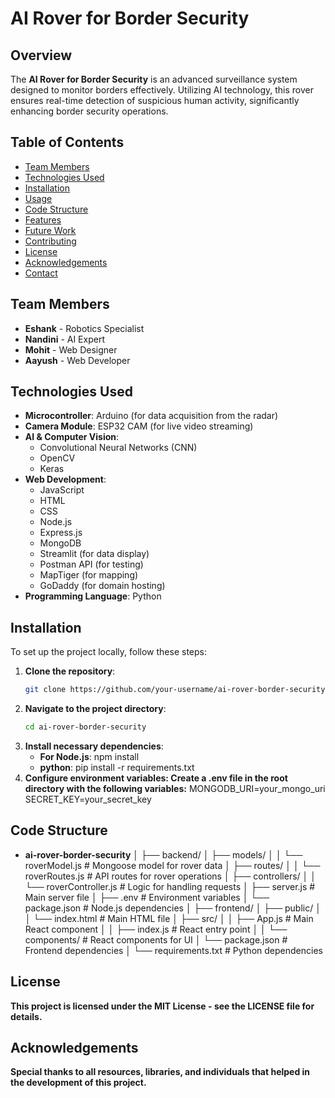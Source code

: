 # AI Rover for Border Security

## Overview
The **AI Rover for Border Security** is an advanced surveillance system designed to monitor borders effectively. Utilizing AI technology, this rover ensures real-time detection of suspicious human activity, significantly enhancing border security operations.

## Table of Contents
- [Team Members](#team-members)
- [Technologies Used](#technologies-used)
- [Installation](#installation)
- [Usage](#usage)
- [Code Structure](#code-structure)
- [Features](#features)
- [Future Work](#future-work)
- [Contributing](#contributing)
- [License](#license)
- [Acknowledgements](#acknowledgements)
- [Contact](#contact)

## Team Members
- **Eshank** - Robotics Specialist
- **Nandini** - AI Expert
- **Mohit** - Web Designer
- **Aayush** - Web Developer

## Technologies Used
- **Microcontroller**: Arduino (for data acquisition from the radar)
- **Camera Module**: ESP32 CAM (for live video streaming)
- **AI & Computer Vision**: 
  - Convolutional Neural Networks (CNN)
  - OpenCV
  - Keras
- **Web Development**: 
  - JavaScript
  - HTML
  - CSS
  - Node.js
  - Express.js
  - MongoDB
  - Streamlit (for data display)
  - Postman API (for testing)
  - MapTiger (for mapping)
  - GoDaddy (for domain hosting)
- **Programming Language**: Python

## Installation
To set up the project locally, follow these steps:

1. **Clone the repository**:
   ```bash
   git clone https://github.com/your-username/ai-rover-border-security.git
   
2. **Navigate to the project directory**:
    ```bash
   cd ai-rover-border-security
3. **Install necessary dependencies**:
   - **For Node.js**: npm install
   - **python**: pip install -r requirements.txt
4. **Configure environment variables: Create a .env file in the root directory with the following variables:**
    MONGODB_URI=your_mongo_uri
    SECRET_KEY=your_secret_key

## Code Structure

- **ai-rover-border-security**
│
├── backend/
│   ├── models/
│   │   └── roverModel.js   # Mongoose model for rover data
│   ├── routes/
│   │   └── roverRoutes.js   # API routes for rover operations
│   ├── controllers/
│   │   └── roverController.js # Logic for handling requests
│   ├── server.js            # Main server file
│   ├── .env                 # Environment variables
│   └── package.json         # Node.js dependencies
│
├── frontend/
│   ├── public/
│   │   └── index.html       # Main HTML file
│   ├── src/
│   │   ├── App.js           # Main React component
│   │   ├── index.js         # React entry point
│   │   └── components/      # React components for UI
│   └── package.json         # Frontend dependencies
│
└── requirements.txt         # Python dependencies

## License
**This project is licensed under the MIT License - see the LICENSE file for details.**

## Acknowledgements
**Special thanks to all resources, libraries, and individuals that helped in the development of this project.**

